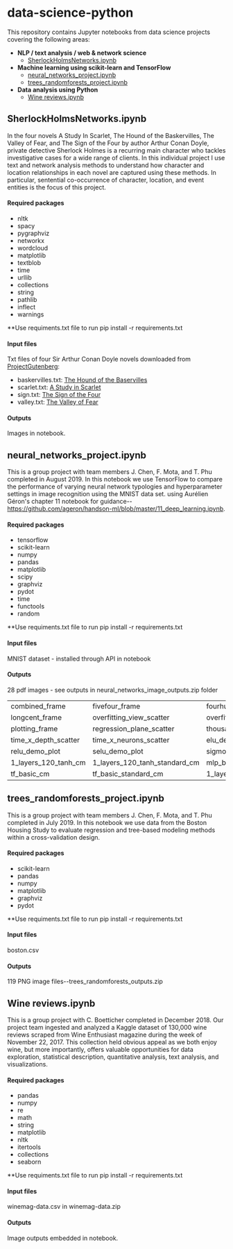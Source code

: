# data-science-python

This repository contains Jupyter notebooks from data science projects covering the following areas:

- **NLP / text analysis / web & network science**
  - [SherlockHolmsNetworks.ipynb](https://github.com/tphu06/data-science-python/blob/main/SherlockHolmsNetworks.ipynb)
- **Machine learning using scikit-learn and TensorFlow**
  - [neural_networks_project.ipynb](https://github.com/tphu06/data-science-python/blob/main/neural_networks_project.ipynb)
  - [trees_randomforests_project.ipynb](https://github.com/tphu06/data-science-python/blob/main/trees_randomforests_project.ipynb)
- **Data analysis using Python**
  - [Wine reviews.ipynb](https://github.com/tphu06/data-science-python/blob/main/Wine%20reviews.ipynb)

## SherlockHolmsNetworks.ipynb
In the four novels A Study In Scarlet, The Hound of the Baskervilles, The Valley of Fear, and The Sign of the Four by author Arthur Conan Doyle, private detective Sherlock Holmes is a recurring main character who tackles investigative cases for a wide range of clients. In this individual project I use text and network analysis methods to understand how character and location relationships in each novel are captured using these methods. In particular, sentential co-occurrence of character, location, and event entities is the focus of this project.

#### Required packages
- nltk
- spacy
- pygraphviz
- networkx
- wordcloud
- matplotlib
- textblob
- time
- urllib
- collections
- string
- pathlib
- inflect
- warnings

**Use requiments.txt file to run  pip install -r requirements.txt

#### Input files
Txt files of four Sir Arthur Conan Doyle novels downloaded from [ProjectGutenberg](https://www.gutenberg.org/):
- baskervilles.txt: [The Hound of the Baservilles](https://www.gutenberg.org/ebooks/3070)
- scarlet.txt: [A Study in Scarlet](https://www.gutenberg.org/ebooks/244)
- sign.txt: [The Sign of the Four](https://www.gutenberg.org/ebooks/2097)
- valley.txt: [The Valley of Fear](https://www.gutenberg.org/ebooks/3289)

#### Outputs
Images in notebook.

## neural_networks_project.ipynb
This is a group project with team members J. Chen, F. Mota, and T. Phu completed in August 2019. In this notebook we use TensorFlow to compare the performance of varying neural network typologies and hyperparameter settings in image recognition using the MNIST data set. using Aurélien Géron's chapter 11 notebook for guidance--https://github.com/ageron/handson-ml/blob/master/11_deep_learning.ipynb.

#### Required packages
- tensorflow
- scikit-learn
- numpy
- pandas
- matplotlib
- scipy
- graphviz
- pydot
- time
- functools
- random

**Use requiments.txt file to run  pip install -r requirements.txt

#### Input files
MNIST dataset - installed through API in notebook

#### Outputs
28 pdf images - see outputs in neural_networks_image_outputs.zip folder

| | | | |
|---|---|---|---|
| combined_frame | fivefour_frame |fourhundred_frame|hexsquared_frame|
|longcent_frame|overfitting_view_scatter|overfitting_x_depth_scatter|overfitting_x_neurons_scatter|
|plotting_frame|regression_plane_scatter|thousand_frame|time_view_scatter|
|time_x_depth_scatter|time_x_neurons_scatter|elu_demo_plot|leaky_relu_demo_plot|
|relu_demo_plot| selu_demo_plot|sigmoid_demo_plot|tanh_demo_plot|
|1_layers_120_tanh_cm|1_layers_120_tanh_standard_cm|mlp_best_cm|mlp_best_standard_cm|
|tf_basic_cm|tf_basic_standard_cm|1_layers_120_tanh|time_pie|

## trees_randomforests_project.ipynb
This is a group project with team members J. Chen, F. Mota, and T. Phu completed in July 2019. In this notebook we use data from the Boston Housing Study to evaluate regression and tree-based modeling methods within a cross-validation design.

#### Required packages
- scikit-learn
- pandas
- numpy
- matplotlib
- graphviz
- pydot

**Use requiments.txt file to run  pip install -r requirements.txt

#### Input files
boston.csv

#### Outputs
119 PNG image files--trees_randomforests_outputs.zip

## Wine reviews.ipynb
This is a group project with C. Boetticher completed in December 2018. Our project team ingested and analyzed a Kaggle dataset of 130,000 wine reviews scraped from Wine Enthusiast magazine during the week of November 22, 2017. This collection held obvious appeal as we both enjoy wine, but more importantly, offers valuable opportunities for data exploration, statistical description, quantitative analysis, text analysis, and visualizations.

#### Required packages
- pandas
- numpy
- re
- math
- string
- matplotlib
- nltk
- itertools
- collections
- seaborn

**Use requiments.txt file to run  pip install -r requirements.txt

#### Input files
winemag-data.csv in winemag-data.zip

#### Outputs
Image outputs embedded in notebook.
